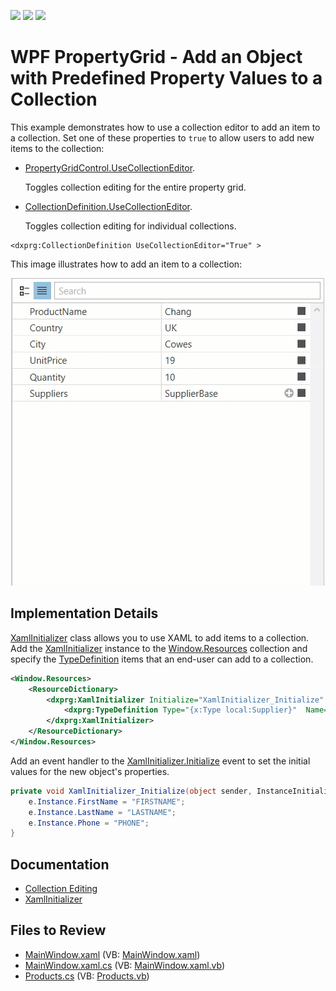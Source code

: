 <!-- default badges list -->
![](https://img.shields.io/endpoint?url=https://codecentral.devexpress.com/api/v1/VersionRange/128655103/22.2.2%2B)
[![](https://img.shields.io/badge/Open_in_DevExpress_Support_Center-FF7200?style=flat-square&logo=DevExpress&logoColor=white)](https://supportcenter.devexpress.com/ticket/details/E4855)
[![](https://img.shields.io/badge/📖_How_to_use_DevExpress_Examples-e9f6fc?style=flat-square)](https://docs.devexpress.com/GeneralInformation/403183)
<!-- default badges end -->

# WPF PropertyGrid - Add an Object with Predefined Property Values to a Collection

This example demonstrates how to use a collection editor to add an item to a collection. Set one of these properties to `true` to allow users to add new items to the collection:

* [PropertyGridControl.UseCollectionEditor](https://docs.devexpress.com/WPF/DevExpress.Xpf.PropertyGrid.PropertyGridControl.UseCollectionEditor).
  
  Toggles collection editing for the entire property grid.

* [CollectionDefinition.UseCollectionEditor](https://docs.devexpress.com/WPF/DevExpress.Xpf.PropertyGrid.CollectionDefinition.UseCollectionEditor).
  
  Toggles collection editing for individual collections.
  
```xaml
<dxprg:CollectionDefinition UseCollectionEditor="True" >
```
This image illustrates how to add an item to a collection:

![Add an item to a collection](images/add-item.gif)

## Implementation Details

[XamlInitializer](https://docs.devexpress.com/WPF/DevExpress.Xpf.PropertyGrid.XamlInitializer) class allows you to use XAML to add items to a collection. Add the [XamlInitializer](https://docs.devexpress.com/WPF/DevExpress.Xpf.PropertyGrid.XamlInitializer) instance to the [Window.Resources](https://docs.microsoft.com/en-us/dotnet/api/system.windows.window.resources?view=netframework-4.8) collection and specify the [TypeDefinition](https://docs.devexpress.com/WPF/DevExpress.Xpf.PropertyGrid.TypeDefinition) items that an end-user can add to a collection.

```xml
<Window.Resources>
    <ResourceDictionary>
        <dxprg:XamlInitializer Initialize="XamlInitializer_Initialize" x:Key="xamlInitializer">
            <dxprg:TypeDefinition Type="{x:Type local:Supplier}"  Name="Supplier" Description="New Supplier"/>
        </dxprg:XamlInitializer>
    </ResourceDictionary>
</Window.Resources>
```

Add an event handler to the [XamlInitializer.Initialize](https://docs.devexpress.com/WPF/DevExpress.Xpf.PropertyGrid.XamlInitializer.Initialize) event to set the initial values for the new object's properties.

```csharp
private void XamlInitializer_Initialize(object sender, InstanceInitializeEventArgs e) {
    e.Instance.FirstName = "FIRSTNAME";
    e.Instance.LastName = "LASTNAME";
    e.Instance.Phone = "PHONE";
}
```

## Documentation

* [Collection Editing](https://docs.devexpress.com/WPF/15719/controls-and-libraries/property-grid/property-definitions/collection-definitions#collection-editing)
* [XamlInitializer](https://docs.devexpress.com/WPF/DevExpress.Xpf.PropertyGrid.XamlInitializer)

<!-- default file list -->
## Files to Review

* [MainWindow.xaml](./CS/MainWindow.xaml) (VB: [MainWindow.xaml](./VB/MainWindow.xaml))
* [MainWindow.xaml.cs](./CS/MainWindow.xaml.cs) (VB: [MainWindow.xaml.vb](./VB/MainWindow.xaml.vb))
* [Products.cs](./CS/Products.cs) (VB: [Products.vb](./VB/Products.vb))
<!-- default file list end -->
